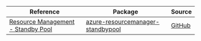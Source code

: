 | Reference | Package | Source |
|---|---|---|
|[Resource Management - Standby Pool](resourcemanager-standbypool-readme.md)|[azure-resourcemanager-standbypool](https://repo1.maven.org/maven2/com/azure/resourcemanager/azure-resourcemanager-standbypool)|[GitHub](https://github.com/Azure/azure-sdk-for-java/blob/main/sdk/standbypool/azure-resourcemanager-standbypool)|
